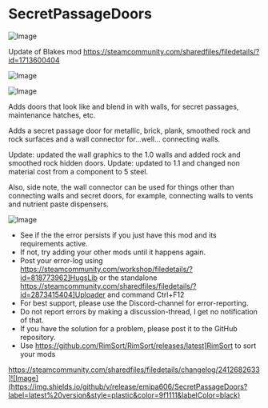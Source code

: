 # SecretPassageDoors

![Image](https://i.imgur.com/buuPQel.png)

Update of Blakes mod
https://steamcommunity.com/sharedfiles/filedetails/?id=1713600404

![Image](https://i.imgur.com/pufA0kM.png)

	
![Image](https://i.imgur.com/Z4GOv8H.png)

Adds doors that look like and blend in with walls, for secret passages, maintenance hatches, etc.

Adds a secret passage door for metallic, brick, plank, smoothed rock and rock surfaces and a wall connector for...well... connecting walls.
	
Update: updated the wall graphics to the 1.0 walls and added rock and smoothed rock hidden doors.
Update: updated to 1.1 and changed non material cost from a component to 5 steel.

Also, side note, the wall connector can be used for things other than connecting walls and secret doors, for example, connecting walls to vents and nutrient paste dispensers.

![Image](https://i.imgur.com/PwoNOj4.png)



-  See if the the error persists if you just have this mod and its requirements active.
-  If not, try adding your other mods until it happens again.
-  Post your error-log using https://steamcommunity.com/workshop/filedetails/?id=818773962]HugsLib or the standalone https://steamcommunity.com/sharedfiles/filedetails/?id=2873415404]Uploader and command Ctrl+F12
-  For best support, please use the Discord-channel for error-reporting.
-  Do not report errors by making a discussion-thread, I get no notification of that.
-  If you have the solution for a problem, please post it to the GitHub repository.
-  Use https://github.com/RimSort/RimSort/releases/latest]RimSort to sort your mods



https://steamcommunity.com/sharedfiles/filedetails/changelog/2412682633]![Image](https://img.shields.io/github/v/release/emipa606/SecretPassageDoors?label=latest%20version&style=plastic&color=9f1111&labelColor=black)

